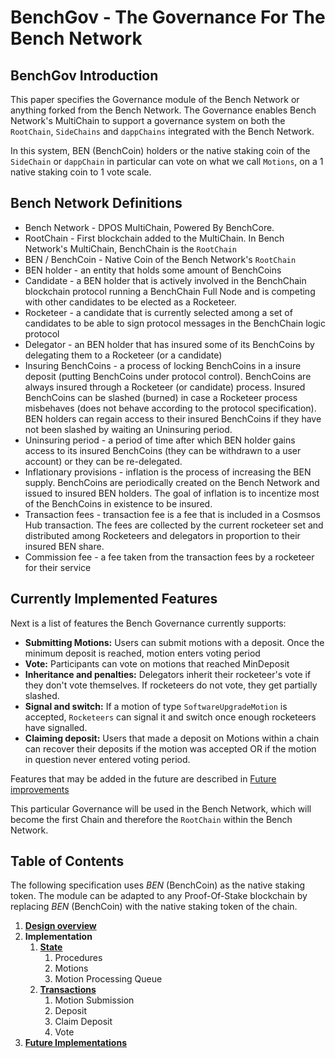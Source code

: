 # BenchGov - The Governance For The Bench Network

## BenchGov Introduction 

This paper specifies the Governance module of the Bench Network or anything forked from the Bench Network. 
The Governance enables Bench Network's MultiChain to support a governance system on both the `RootChain`, `SideChains` and `dappChains`
integrated with the Bench Network. 

In this system, BEN (BenchCoin) holders or the native staking coin of the `SideChain` or `dappChain` in particular
can vote on what we call `Motions`, on a 1 native staking coin to 1 vote scale. 

## Bench Network Definitions
* Bench Network - DPOS MultiChain, Powered By BenchCore.
* RootChain - First blockchain added to the MultiChain. In Bench Network's MultiChain, BenchChain is the `RootChain`
* BEN / BenchCoin - Native Coin of the Bench Network's `RootChain`
* BEN holder - an entity that holds some amount of BenchCoins
* Candidate - a BEN holder that is actively involved in the BenchChain
  blockchain protocol running a BenchChain Full Node and is competing with other candidates to be elected as a
  Rocketeer.
* Rocketeer - a candidate that is currently selected among a set of candidates
  to be able to sign protocol messages in the BenchChain logic protocol
* Delegator - an BEN holder that has insured some of its BenchCoins by delegating
  them to a Rocketeer (or a candidate)
* Insuring BenchCoins - a process of locking BenchCoins in a insure deposit (putting BenchCoins
  under protocol control). BenchCoins are always insured through a Rocketeer (or
  candidate) process. Insured BenchCoins can be slashed (burned) in case a Rocketeer
  process misbehaves (does not behave according to the protocol specification).
  BEN holders can regain access to their insured BenchCoins if they have not been
  slashed by waiting an Uninsuring period.
* Uninsuring period - a period of time after which BEN holder gains access to
  its insured BenchCoins (they can be withdrawn to a user account) or they can be
  re-delegated.
* Inflationary provisions - inflation is the process of increasing the BEN supply.
  BenchCoins are periodically created on the Bench Network and issued to insured BEN holders.
  The goal of inflation is to incentize most of the BenchCoins in existence to be insured.
* Transaction fees - transaction fee is a fee that is included in a Cosmsos Hub
  transaction. The fees are collected by the current rocketeer set and
  distributed among Rocketeers and delegators in proportion to their insured
  BEN share.
* Commission fee - a fee taken from the transaction fees by a rocketeer for
  their service
  

## Currently Implemented Features


Next is a list of features the Bench Governance currently supports:

- **Submitting Motions:** Users can submit motions with a deposit. Once the minimum deposit is reached, motion enters voting period
- **Vote:** Participants can vote on motions that reached MinDeposit
- **Inheritance and penalties:** Delegators inherit their rocketeer's vote if they don't vote themselves. If rocketeers do not vote, they get partially slashed.
- **Signal and switch:** If a motion of type `SoftwareUpgradeMotion` is accepted, `Rocketeers` can signal it and switch once enough rocketeers have signalled.
- **Claiming deposit:** Users that made a deposit on Motions within a chain can recover their deposits if the motion was accepted OR if the motion in question never entered voting period.

Features that may be added in the future are described in [Future improvements](future_improvements.md)

This particular Governance will be used in the Bench Network, which will become the first Chain and therefore the `RootChain`
within the Bench Network.


## Table of Contents

The following specification uses *BEN* (BenchCoin) as the native staking token. The module can be adapted to any Proof-Of-Stake blockchain by replacing *BEN* (BenchCoin) with the native staking token of the chain.

1.  **[Design overview](#)**
2.  **Implementation**
    1. **[State](#)**
        1.  Procedures
        2.  Motions
        3.  Motion Processing Queue
    2. **[Transactions](#)**
        1.  Motion Submission
        2.  Deposit
        3.  Claim Deposit
        4.  Vote
3.  **[Future Implementations](#)**

